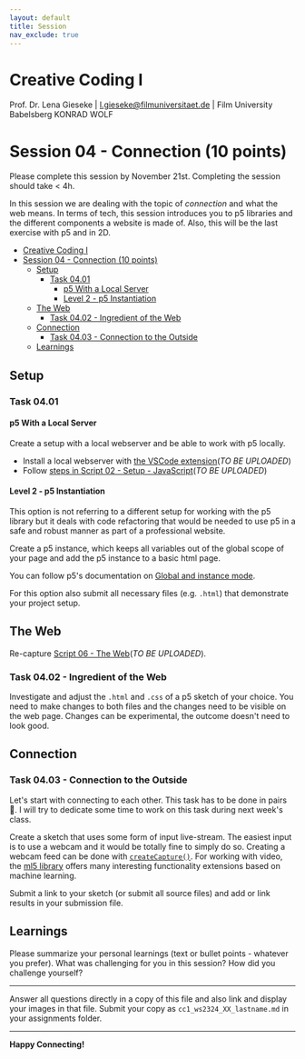 ```yaml
---
layout: default
title: Session
nav_exclude: true
---
```



# Creative Coding I

Prof. Dr. Lena Gieseke \| l.gieseke@filmuniversitaet.de  \| Film University Babelsberg KONRAD WOLF
  


# Session 04 - Connection (10 points)

Please complete this session by November 21st. Completing the session should take < 4h.  

In this session we are dealing with the topic of *connection* and what the web means. In terms of tech, this session introduces you to p5 libraries and the different components a website is made of. Also, this will be the last exercise with p5 and in 2D. 

* [Creative Coding I](#creative-coding-i)
* [Session 04 - Connection (10 points)](#session-04---connection-10-points)
    * [Setup](#setup)
        * [Task 04.01](#task-0401)
            * [p5 With a Local Server](#p5-with-a-local-server)
            * [Level 2 - p5 Instantiation](#level-2---p5-instantiation)
    * [The Web](#the-web)
        * [Task 04.02 - Ingredient of the Web](#task-0402---ingredient-of-the-web)
    * [Connection](#connection)
        * [Task 04.03 - Connection to the Outside](#task-0403---connection-to-the-outside)
    * [Learnings](#learnings)


## Setup

### Task 04.01

#### p5 With a Local Server

Create a setup with a local webserver and be able to work with p5 locally.

* Install a local webserver with [the VSCode extension]()(*TO BE UPLOADED*)
* Follow [steps in Script 02 - Setup - JavaScript]()(*TO BE UPLOADED*)


#### Level 2 - p5 Instantiation

This option is not referring to a different setup for working with the p5 library but it deals with code refactoring that would be needed to use p5 in a safe and robust manner as part of a professional website. 

Create a p5 instance, which keeps all variables out of the global scope of your page and add the p5 instance to a basic html page. 

You can follow p5's documentation on [Global and instance mode](https://github.com/processing/p5.js/wiki/Global-and-instance-mode).

For this option also submit all necessary files (e.g. `.html`) that demonstrate your project setup.

## The Web 

Re-capture [Script 06 - The Web]()(*TO BE UPLOADED*).

### Task 04.02 - Ingredient of the Web

Investigate and adjust the `.html` and `.css` of a p5 sketch of your choice. You need to make changes to both files and the changes need to be visible on the web page. Changes can be experimental, the outcome doesn't need to look good.


## Connection

### Task 04.03 - Connection to the Outside

Let's start with connecting to each other. This task has to be done in pairs 🥳. I will try to dedicate some time to work on this task during next week's class.

Create a sketch that uses some form of input live-stream. The easiest input is to use a webcam and it would be totally fine to simply do so. Creating a webcam feed can be done with [`createCapture()`](https://p5js.org/reference/#/p5/createCapture). For working with video, the [ml5 library](https://learn.ml5js.org/#/tutorials/hello-ml5) offers many interesting functionality extensions based on machine learning.

Submit a link to your sketch (or submit all source files) and add or link results in your submission file.

## Learnings

Please summarize your personal learnings (text or bullet points - whatever you prefer). What was challenging for you in this session? How did you challenge yourself?


---

Answer all questions directly in a copy of this file and also link and display your images in that file. Submit your copy as `cc1_ws2324_XX_lastname.md` in your assignments folder.

---


**Happy Connecting!**
